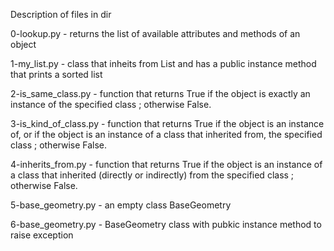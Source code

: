 Description of files in dir 

0-lookup.py - returns the list of available attributes and methods of an object

1-my_list.py - class that inheits from List and has a public instance method that prints a sorted list

2-is_same_class.py - function that returns True if the object is exactly an instance of the specified class ; otherwise False.

3-is_kind_of_class.py - function that returns True if the object is an instance of, or if the object is an instance of a class that inherited from, the specified class ; otherwise False.

4-inherits_from.py - function that returns True if the object is an instance of a class that inherited (directly or indirectly) from the specified class ; otherwise False.

5-base_geometry.py - an empty class BaseGeometry

6-base_geometry.py - BaseGeometry class with pubkic instance method to raise exception
